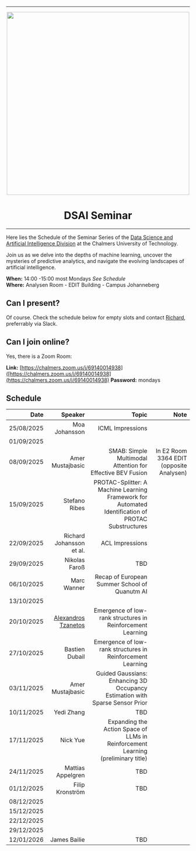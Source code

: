 
---

<div id="header" align="center", padding: 0px;>
  <img src="https://upload.wikimedia.org/wikipedia/commons/thumb/d/d4/Chalmers_wordmark.svg/1280px-Chalmers_wordmark.svg.png" width="500" />
  <h1>DSAI Seminar</h1>
</div>

---



Here lies the Schedule of the Seminar Series of the [Data Science and Artificial Intelligence Division](https://www.chalmers.se/en/departments/cse/our-research/data-science-and-ai/) at the Chalmers University of Technology.<br> 

Join us as we delve into the depths of machine learning, uncover the mysteries of predictive analytics, and navigate the evolving landscapes of artificial intelligence.

**When:** 14:00 -15:00 most Mondays *See Schedule* <br>
**Where:** Analysen Room - EDIT Building - Campus Johanneberg

## Can I present?

Of course. Check the schedule below for empty slots and contact [Richard](https://www.chalmers.se/personer/ricbec/), preferrably via Slack.

## Can I join online?

Yes, there is a Zoom Room:

**Link:** [https://chalmers.zoom.us/j/69140014938]([https://chalmers.zoom.us/j/69140014938](https://chalmers.zoom.us/j/69140014938)
**Password:** mondays


## Schedule

|       Date | Speaker | Topic| Note|
|-----------:|--------:|------:|-----:|
| 25/08/2025 | Moa Johansson| ICML Impressions       ||
| 01/09/2025 | |||
| 08/09/2025 | Amer Mustajbasic | SMAB: Simple Multimodal Attention for Effective BEV Fusion      | In E2 Room 3364 EDIT (opposite Analysen) |
| 15/09/2025 | Stefano Ribes | PROTAC-Splitter: A Machine Learning Framework for Automated Identification of PROTAC Substructures            ||
| 22/09/2025 | Richard Johansson et al. | ACL Impressions||
| 29/09/2025 | Nikolas Faroß | TBD      ||
| 06/10/2025 | Marc Wanner | Recap of European Summer School of Quanutm AI  ||
| 13/10/2025 |         |       ||
| 20/10/2025 | [Alexandros Tzanetos](https://ju.se/personinfo.html?sign=TZAALE&lang=en) | Emergence of low-rank structures in Reinforcement Learning ||
| 27/10/2025 | Bastien Dubail | Emergence of low-rank structures in Reinforcement Learning ||
| 03/11/2025 | Amer Mustajbasic | Guided Gaussians: Enhancing 3D Occupancy Estimation with Sparse Sensor Prior       ||
| 10/11/2025 | Yedi Zhang | TBD       ||
| 17/11/2025 | Nick Yue  | Expanding the Action Space of LLMs in Reinforcement Learning (preliminary title)     ||
| 24/11/2025 | Mattias Appelgren  |  TBD      ||
| 01/12/2025 | Filip Kronström |  TBD   ||
| 08/12/2025 |  |        ||
| 15/12/2025 |    ||
| 22/12/2025 |  |        ||
| 29/12/2025 |  |        ||
| 12/01/2026 | James Bailie | TBD ||
